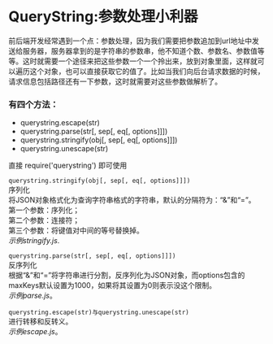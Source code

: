# QueryString:参数处理小利器
前后端开发经常遇到一个点：参数处理，因为我们需要把参数追加到url地址中发送给服务器，服务器拿到的是字符串的参数串，他不知道个数、参数名、参数值等等。这时就需要一个途径来把这些参数一个一个拎出来，放到对象里面，这样就可以遍历这个对象，也可以直接获取它的值了。比如当我们向后台请求数据的时候，请求信息包括路径还有一下参数，这时就需要对这些参数做解析了。<br/>
### 有四个方法：
* querystring.escape(str)
* querystring.parse(str[, sep[, eq[, options]]])
* querystring.stringify(obj[, sep[, eq[, options]]])
* querystring.unescape(str)

直接 require('querystring') 即可使用

<code>querystring.stringify(obj[, sep[, eq[, options]]])</code><br/>
序列化<br/>
将JSON对象格式化为查询字符串格式的字符串，默认的分隔符为：“&”和“=”。<br/>
第一个参数：序列化；<br/>
第二个参数：连接符；<br/>
第三个参数：将键值对中间的等号替换掉。<br/>
*示例stringify.js*.

<code>querystring.parse(str[, sep[, eq[, options]]])</code><br/>
反序列化<br/>
根据“&”和“=”将字符串进行分割，反序列化为JSON对象，而options包含的maxKeys默认设置为1000，如果将其设置为0则表示没这个限制。<br/>
*示例parse.js*。<br/>

<code>querystring.escape(str)与querystring.unescape(str)</code><br/>
进行转移和反转义。<br/>
*示例escape.js*。<br/>
